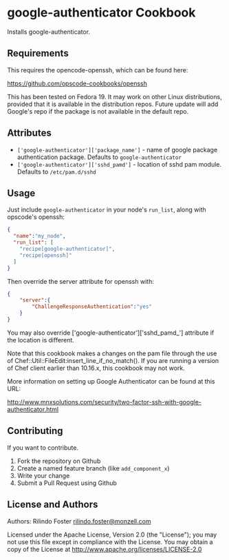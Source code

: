 google-authenticator Cookbook
=============================
Installs google-authenticator.

Requirements
------------
This requires the opencode-openssh, which can be found here:

https://github.com/opscode-cookbooks/openssh

This has been tested on Fedora 19. It may work on other Linux distributions, provided that it is available in the distribution repos.
Future update will add Google's repo if the package is not available in the default repo.


Attributes
----------
* `['google-authenticator']['package_name']` - name of google package authentication package. Defaults to `google-authenticator`
* `['google-authenticator']['sshd_pamd']` - location of sshd pam module. Defaults to `/etc/pam.d/sshd`

Usage
-----


Just include `google-authenticator` in your node's `run_list`, along with opscode's openssh:

```json
{
  "name":"my_node",
  "run_list": [
    "recipe[google-authenticator]",
    "recipe[openssh]"
  ]
}
```

Then override the server attribute for openssh with:

```json
{
	"server":{
		"ChallengeResponseAuthentication":"yes"
	}
}
```

You may also override ['google-authenticator']['sshd_pamd_'] attribute if the location is different.

Note that this cookbook makes a changes on the pam file through the use of Chef::Util::FileEdit:insert_line_if_no_match(). If you are running a version of Chef client earlier than 10.16.x, this cookbook may not work.

More information on setting up Google Authenticator can be found at this URL:

http://www.mnxsolutions.com/security/two-factor-ssh-with-google-authenticator.html



Contributing
------------
If you want to contribute.

1. Fork the repository on Github
2. Create a named feature branch (like `add_component_x`)
3. Write your change
4. Submit a Pull Request using Github

License and Authors
-------------------
Authors: Rilindo Foster <rilindo.foster@monzell.com>

Licensed under the Apache License, Version 2.0 (the "License");
you may not use this file except in compliance with the License.
You may obtain a copy of the License at http://www.apache.org/licenses/LICENSE-2.0
